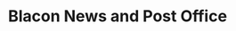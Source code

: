 ---
title: "Blacon News and Post Office"
url: /chester/blacon-news-and-post-office/
shop: Lebensmittel
---
